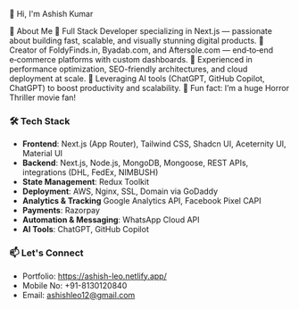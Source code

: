 👋 Hi, I'm Ashish Kumar

💫 About Me
🔧 Full Stack Developer specializing in Next.js — passionate about building fast, scalable, and visually stunning digital products.
💼 Creator of FoldyFinds.in, Byadab.com, and Aftersole.com — end‑to‑end e‑commerce platforms with custom dashboards.
🚀 Experienced in performance optimization, SEO-friendly architectures, and cloud deployment at scale.
🤖 Leveraging AI tools (ChatGPT, GitHub Copilot, ChatGPT) to boost productivity and scalability.
👀 Fun fact: I’m a huge Horror Thriller movie fan!

### 🛠️ Tech Stack
- **Frontend**: Next.js (App Router), Tailwind CSS, Shadcn UI, Aceternity UI, Material UI
- **Backend**: Next.js, Node.js, MongoDB, Mongoose, REST APIs, integrations (DHL, FedEx, NIMBUSH) 
- **State Management**: Redux Toolkit  
- **Deployment**: AWS, Nginx, SSL, Domain via GoDaddy
- **Analytics & Tracking** Google Analytics API, Facebook Pixel CAPI
- **Payments**: Razorpay
- **Automation & Messaging**: WhatsApp Cloud API
- **AI Tools**: ChatGPT, GitHub Copilot  

### 📫 Let's Connect
- Portfolio: https://ashish-leo.netlify.app/
- Mobile No: +91-8130120840
- Email: ashishleo12@gmail.com
